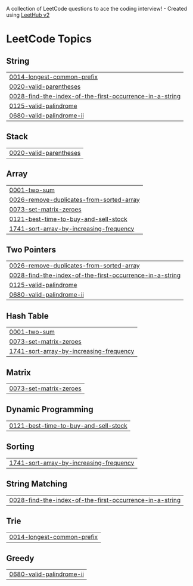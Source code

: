 A collection of LeetCode questions to ace the coding interview! - Created using [LeetHub v2](https://github.com/arunbhardwaj/LeetHub-2.0)
<!---LeetCode Topics Start-->
# LeetCode Topics
## String
|  |
| ------- |
| [0014-longest-common-prefix](https://github.com/kartik-deshpande29/CrackYourPlacement/tree/master/0014-longest-common-prefix) |
| [0020-valid-parentheses](https://github.com/kartik-deshpande29/CrackYourPlacement/tree/master/0020-valid-parentheses) |
| [0028-find-the-index-of-the-first-occurrence-in-a-string](https://github.com/kartik-deshpande29/CrackYourPlacement/tree/master/0028-find-the-index-of-the-first-occurrence-in-a-string) |
| [0125-valid-palindrome](https://github.com/kartik-deshpande29/CrackYourPlacement/tree/master/0125-valid-palindrome) |
| [0680-valid-palindrome-ii](https://github.com/kartik-deshpande29/CrackYourPlacement/tree/master/0680-valid-palindrome-ii) |
## Stack
|  |
| ------- |
| [0020-valid-parentheses](https://github.com/kartik-deshpande29/CrackYourPlacement/tree/master/0020-valid-parentheses) |
## Array
|  |
| ------- |
| [0001-two-sum](https://github.com/kartik-deshpande29/CrackYourPlacement/tree/master/0001-two-sum) |
| [0026-remove-duplicates-from-sorted-array](https://github.com/kartik-deshpande29/CrackYourPlacement/tree/master/0026-remove-duplicates-from-sorted-array) |
| [0073-set-matrix-zeroes](https://github.com/kartik-deshpande29/CrackYourPlacement/tree/master/0073-set-matrix-zeroes) |
| [0121-best-time-to-buy-and-sell-stock](https://github.com/kartik-deshpande29/CrackYourPlacement/tree/master/0121-best-time-to-buy-and-sell-stock) |
| [1741-sort-array-by-increasing-frequency](https://github.com/kartik-deshpande29/CrackYourPlacement/tree/master/1741-sort-array-by-increasing-frequency) |
## Two Pointers
|  |
| ------- |
| [0026-remove-duplicates-from-sorted-array](https://github.com/kartik-deshpande29/CrackYourPlacement/tree/master/0026-remove-duplicates-from-sorted-array) |
| [0028-find-the-index-of-the-first-occurrence-in-a-string](https://github.com/kartik-deshpande29/CrackYourPlacement/tree/master/0028-find-the-index-of-the-first-occurrence-in-a-string) |
| [0125-valid-palindrome](https://github.com/kartik-deshpande29/CrackYourPlacement/tree/master/0125-valid-palindrome) |
| [0680-valid-palindrome-ii](https://github.com/kartik-deshpande29/CrackYourPlacement/tree/master/0680-valid-palindrome-ii) |
## Hash Table
|  |
| ------- |
| [0001-two-sum](https://github.com/kartik-deshpande29/CrackYourPlacement/tree/master/0001-two-sum) |
| [0073-set-matrix-zeroes](https://github.com/kartik-deshpande29/CrackYourPlacement/tree/master/0073-set-matrix-zeroes) |
| [1741-sort-array-by-increasing-frequency](https://github.com/kartik-deshpande29/CrackYourPlacement/tree/master/1741-sort-array-by-increasing-frequency) |
## Matrix
|  |
| ------- |
| [0073-set-matrix-zeroes](https://github.com/kartik-deshpande29/CrackYourPlacement/tree/master/0073-set-matrix-zeroes) |
## Dynamic Programming
|  |
| ------- |
| [0121-best-time-to-buy-and-sell-stock](https://github.com/kartik-deshpande29/CrackYourPlacement/tree/master/0121-best-time-to-buy-and-sell-stock) |
## Sorting
|  |
| ------- |
| [1741-sort-array-by-increasing-frequency](https://github.com/kartik-deshpande29/CrackYourPlacement/tree/master/1741-sort-array-by-increasing-frequency) |
## String Matching
|  |
| ------- |
| [0028-find-the-index-of-the-first-occurrence-in-a-string](https://github.com/kartik-deshpande29/CrackYourPlacement/tree/master/0028-find-the-index-of-the-first-occurrence-in-a-string) |
## Trie
|  |
| ------- |
| [0014-longest-common-prefix](https://github.com/kartik-deshpande29/CrackYourPlacement/tree/master/0014-longest-common-prefix) |
## Greedy
|  |
| ------- |
| [0680-valid-palindrome-ii](https://github.com/kartik-deshpande29/CrackYourPlacement/tree/master/0680-valid-palindrome-ii) |
<!---LeetCode Topics End-->